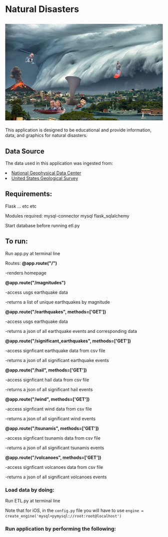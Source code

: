 # Natural Disasters
![Earth Hackers!](resources/disaster_collage_funny.jpg "Earth Hackers!")
---

This application is designed to be educational and provide information, data, and graphics for natural disasters.

## Data Source

The data used in this application was ingested from:
<li><a href="https://www.ngdc.noaa.gov/nndc/struts/form?t=101650&s=1&d=1" target="_blank">National Geophysical Data Center</a></li>
<li><a href="https://earthquake.usgs.gov/earthquakes/feed/" target="_blank">United States Geological Survey</a></li>


## Requirements:

Flask ... etc etc

Modules required:
mysql-connector
mysql
flask_sqlalchemy

Start database before running etl.py


## To run:

Run app.py at terminal line

Routes:
<strong>@app.route("/")</strong>
<p>-renders homepage

<strong>@app.route("/magnitudes")</strong>
<p>-access usgs earthquake data
<p>-returns a list of unique earthquakes by magnitude

<strong>@app.route("/earthquakes", methods=['GET'])</strong>
<p>-access usgs earthquake data
<p>-returns a json of all earthquake events and corresponding data

<strong>@app.route("/significant_earthquakes", methods=['GET'])</strong>
<p>-access signficant earthquake data from csv file</p>
<p>-returns a json of all significant earthquake events</p>

<strong>@app.route("/hail", methods=['GET'])</strong>
<p>-access signficant hail data from csv file
<p>-returns a json of all significant hail events

<strong>@app.route("/wind", methods=['GET'])</strong>
<p>-access signficant wind data from csv file
<p>-returns a json of all significant wind events

<strong>@app.route("/tsunamis", methods=['GET'])</strong>
<p>-access signficant tsunamis data from csv file
<p>-returns a json of all significant tsunamis events

<strong>@app.route("/volcanoes", methods=['GET'])</strong>
<p>-access signficant volcanoes data from csv file
<p>-returns a json of all significant volcanoes events

### Load data by doing:

Run ETL.py at terminal line

Note that for iOS, in the `config.py` file you will have to use `engine = create_engine('mysql+pymysql://root:root@localhost')`

### Run application by performing the following:
